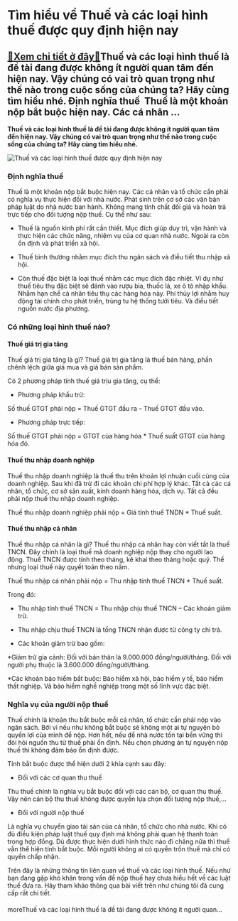 Tìm hiểu về Thuế và các loại hình thuế được quy định hiện nay
=============================================================

[:gift:Xem chi tiết ở đây:gift:](https://hddtvn.com/tim-hieu-ve-thue-va-cac-loai-hinh-thue-duoc-quy-dinh-hien-nay/)Thuế và các loại hình thuế là đề tài đang được không ít người quan tâm đến hiện nay. Vậy chúng có vai trò quan trọng như thế nào trong cuộc sống của chúng ta? Hãy cùng tìm hiểu nhé. Định nghĩa thuế  Thuế là một khoản nộp bắt buộc hiện nay. Các cá nhân …
-------------------------------------------------------------------------------------------------------------------------------------------------------------------------------------------------------------------------------------------------------------

**Thuế và các loại hình thuế là đề tài đang được không ít người quan tâm đến hiện nay. Vậy chúng có vai trò quan trọng như thế nào trong cuộc sống của chúng ta? Hãy cùng tìm hiểu nhé.**


![Thuế và các loại hình thuế được quy định hiện nay](https://hddtvn.com/wp-content/uploads/2021/01/03DF5AABA5FC9563D505B0A535DE5ADB.jpg "Thuế và các loại hình thuế được quy định hiện nay")


### **Định nghĩa thuế**


Thuế là một khoản nộp bắt buộc hiện nay. Các cá nhân và tổ chức cần phải có nghĩa vụ thực hiện đối với nhà nước. Phát sinh trên cơ sở các văn bản pháp luật do nhà nước ban hành. Không mang tính chất đối giá và hoàn trả trực tiếp cho đối tượng nộp thuế. Cụ thể như sau:




* Thuế là nguồn kinh phí rất cần thiết. Mục đích giúp duy trì, vận hành và thực hiện các chức năng, nhiệm vụ của cơ quan nhà nước. Ngoài ra còn ổn định và phát triển xã hội.

* Thuế bình thường nhằm mục đích thu ngân sách và điều tiết thu nhập xã hội.

* Còn thuế đặc biệt là loại thuế nhằm các mục đích đặc nhiệt. Ví dụ như thuế tiêu thụ đặc biệt sẽ đánh vào rượu bia, thuốc lá, xe ô tô nhập khẩu. Nhằm hạn chế cá nhân tiêu thụ các hàng hóa này. Phí thủy lợi nhằm huy động tài chính cho phát triển, trùng tu hệ thống tưới tiêu. Và điều tiết nguồn nước địa phương.



### **Có những loại hình thuế nào?**


#### Thuế giá trị gia tăng


Thuế giá trị gia tăng là gì? Thuế giá trị gia tăng là thuế bán hàng, phần chênh lệch giữa giá mua và giá bán sản phẩm.


Có 2 phương pháp tính thuế giá trịu gia tăng, cụ thể:




* Phương pháp khấu trừ:



Số thuế GTGT phải nộp = Thuế GTGT đầu ra – Thuế GTGT đầu vào.




* Phương pháp trực tiếp:



Số thuế GTGT phải nộp = GTGT của hàng hóa * Thuế suất GTGT của hàng hóa đó.


#### **Thuế thu nhập doanh nghiệp**


Thuế thu nhập doanh nghiệp là thuế thu trên khoản lợi nhuận cuối cùng của doanh nghiệp. Sau khi đã trừ đi các khoản chi phí hợp lý khác. Tất cả các cá nhân, tổ chức, cơ sở sản xuất, kinh doanh hàng hóa, dịch vụ. Tất cả đều phải nộp thuế thu nhập doanh nghiệp.


Thuế thu nhập doanh nghiệp phải nộp = Giá tính thuế TNDN * Thuế suất.


#### **Thuế thu nhập cá nhân**


Thuế thu nhập cá nhân là gì? Thuế thu nhập cá nhân hay còn viết tắt là thuế TNCN. Đây chính là loại thuế mà doanh nghiệp nộp thay cho người lao động. Thuế TNCN được tính theo tháng, kê khai theo tháng hoặc quý. Thế nhưng loại thuế này quyết toán theo năm.


Thuế thu nhập cá nhân phải nộp = Thu nhập tính thuế TNCN * Thuế suất.


Trong đó:




* Thu nhập tính thuế TNCN = Thu nhập chịu thuế TNCN – Các khoản giảm trừ.

* Thu nhập chịu thuế TNCN là tổng TNCN nhận được từ công ty chi trả.

* Các khoản giảm trừ bao gồm:



*Giảm trừ gia cảnh: Đối với bản thân là 9.000.000 đồng/người/tháng. Đối với người phụ thuộc là 3.600.000 đồng/người/tháng.


*Các khoản bảo hiểm bắt buộc: Bảo hiểm xã hội, bảo hiểm y tế, bảo hiểm thất nghiệp. Và bảo hiểm nghề nghiệp trong một số lĩnh vực đặc biệt.


### **Nghĩa vụ của người nộp thuế**


Thuế chính là khoản thu bắt buộc mỗi cá nhân, tổ chức cần phải nộp vào ngân sách. Bởi vì nếu như không bắt buộc sẽ không một ai tự nguyện bỏ quyền lợi của mình để nộp. Hơn hết, nếu để nhà nước tồn tại bền vững thì đòi hỏi nguồn thu từ thuế phải ổn định. Nếu chọn phương án tự nguyện nộp thuế thì không đảm bảo ổn định được.


Tính bắt buộc được thể hiện dưới 2 khía cạnh sau đây:




* Đối với các cơ quan thu thuế



Thu thuế chính là nghĩa vụ bắt buộc đối với các cán bộ, cơ quan thu thuế. Vậy nên cán bộ thu thuế không được quyền lựa chọn đối tượng nộp thuế,…




* Đối với người nộp thuế



Là nghĩa vụ chuyển giao tài sản của cá nhân, tổ chức cho nhà nước. Khi có đủ điều kiện pháp luật thuế quy định mà không phải quan hệ thanh toán trong hợp đồng. Dù được thực hiện dưới hình thức nào đi chăng nữa thì thuế vẫn thể hiện tính bắt buộc. Mỗi người không ai có quyền trốn thuế mà chỉ có quyền chấp nhận.


Trên đây là những thông tin liên quan về thuế và các loại hình thuế. Nếu như bạn đang gặp khó khăn trong vấn đề nộp thuế hay chưa hiểu hết về các luật thuế đưa ra. Hãy tham khảo thông qua bài viết trên như chúng tôi đã cung cấp rất chi tiết.


#### 


moreThuế và các loại hình thuế là đề tài đang được không ít người quan…

